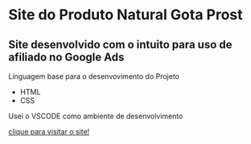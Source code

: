 <h1>Site do Produto Natural Gota Prost</h1>
<h2>Site desenvolvido com o intuito para uso de afiliado no Google Ads</h2>
<p>Linguagem base para o desenvovimento do Projeto</p>
<ul>
  <li>HTML</li>
  <li>CSS</li>
</ul>
<p>Usei o VSCODE como ambiente de desenvolvimento</p>
<a href="https://gotaprost.vercel.app/">clique para visitar o site!</a>
